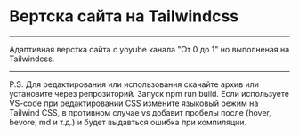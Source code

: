 # Вертска сайта на Tailwindcss
---
Адаптивная верстка сайта c yoyube канала "От 0 до 1" но выполненая на Tailwindcss.
***
P.S. Для редактирования или использования скачайте архив или установите через репрозиторий.
Запуск npm run build. 
Если используете VS-code при редактировании CSS измените языковый режим на Tailwind CSS, 
в противном случае vs добавит пробелы после (hover, bevore, md и т.д.) и будет выдавться 
ошибка при компиляции.
